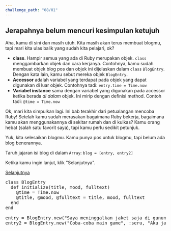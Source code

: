```yaml
---
challenge_path: "08/01"
---
```


## Jerapahnya belum mencuri kesimpulan ketujuh

Aha, kamu di sini dan masih utuh. Kita masih akan terus membuat blogmu, tapi mari kita ulas balik yang sudah kita pelajari, ok?

- **class**. Hampir semua yang ada di Ruby merupakan objek. `class` menggambarkan objek dan cara kerjanya. Contohnya, kamu sudah membuat objek blog pos dan objek ini dijelaskan dalam `class` `BlogEntry`. Dengan kata lain, kamu sebut mereka objek `BlogEntry`.
- **Accessor** adalah variabel yang terdapat pada objek yang dapat digunakan di luar objek. Contohnya tadi: `entry.time = Time.now`
- **Variabel instance** sama dengan variabel yang digunakan pada accessor ketika berada *di dalam* objek. Ini mirip dengan definisi method. Contoh tadi: `@time = Time.now`

Ok, mari kita simpulkan lagi. Ini bab terakhir dari petualangan mencoba Ruby! Setelah kamu sudah merasakan bagaimana Ruby bekerja, bagaimana kamu akan menggunakannya di sekitar rumah dan di kulkas? Kamu orang hebat (salah satu favorit saya), tapi kamu perlu sedikit petunjuk.

Yuk, kita selesaikan blogmu. Kamu punya pos untuk blogmu, tapi belum ada blog benerannya.

Taruh jajaran isi blog di dalam `Array`: `blog = [entry, entry2]`

Ketika kamu ingin lanjut, klik "Selanjutnya".

<div class="cta-with-btn">
	<a href="02.html" class="btn-cta btn-cta-selanjutnya js-challenge-link">Selanjutnya</a>
</div>

<pre id="code-prefill">
class BlogEntry
  def initialize(title, mood, fulltext)
    @time = Time.now
    @title, @mood, @fulltext = title, mood, fulltext
  end
end

entry = BlogEntry.new("Saya meninggalkan jaket saja di gunung!", :bingung, "Saya ngga akan pernah balik ke gunung itu lagi dan kuharap jaket itu dicuri Jerapah.")
entry2 = BlogEntry.new("Coba-coba main game", :seru, "Aku jadi ketagihan, tapi cepet bosen juga. Jadinya aku mulai baca komik lucu aja deh.")
</pre>
